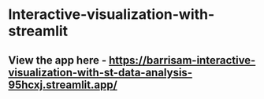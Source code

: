 # Interactive-visualization-with-streamlit

## View the app here - https://barrisam-interactive-visualization-with-st-data-analysis-95hcxj.streamlit.app/
